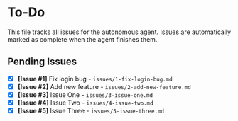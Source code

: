 # To-Do

This file tracks all issues for the autonomous agent. Issues are automatically marked as complete when the agent finishes them.

## Pending Issues
- [x] **[Issue #1]** Fix login bug - `issues/1-fix-login-bug.md`
- [x] **[Issue #2]** Add new feature - `issues/2-add-new-feature.md`
- [x] **[Issue #3]** Issue One - `issues/3-issue-one.md`
- [x] **[Issue #4]** Issue Two - `issues/4-issue-two.md`
- [x] **[Issue #5]** Issue Three - `issues/5-issue-three.md`
